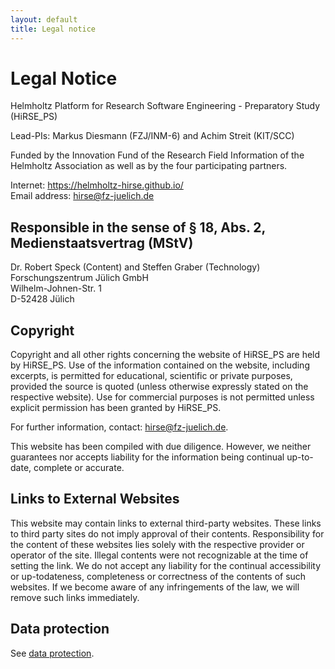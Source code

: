 ```yaml
---
layout: default
title: Legal notice
---
```

# Legal Notice

Helmholtz Platform for Research Software Engineering - Preparatory Study (HiRSE_PS)

Lead-PIs: Markus Diesmann (FZJ/INM-6) and Achim Streit (KIT/SCC)

Funded by the Innovation Fund of the Research Field Information of the Helmholtz Association as well as by the four participating partners.

Internet: <https://helmholtz-hirse.github.io/><br>
Email address: <hirse@fz-juelich.de>


## Responsible in the sense of § 18, Abs. 2, Medienstaatsvertrag (MStV)

Dr. Robert Speck (Content) and Steffen Graber (Technology)<br>
Forschungszentrum Jülich GmbH <br>
Wilhelm-Johnen-Str. 1 <br>
D-52428 Jülich

## Copyright

Copyright and all other rights concerning the website of HiRSE_PS are held by HiRSE_PS. Use of the information contained on the website, including excerpts, is permitted for educational, scientific or private purposes, provided the source is quoted (unless otherwise expressly stated on the respective website). Use for commercial purposes is not permitted unless explicit permission has been granted by HiRSE_PS.

For further information, contact: <hirse@fz-juelich.de>.

This website has been compiled with due diligence. However, we neither guarantees nor accepts liability for the information being continual up-to-date, complete or accurate.

## Links to External Websites

This website may contain links to external third-party websites. These links to third party sites do not imply approval of their contents. Responsibility for the content of these websites lies solely with the respective provider or operator of the site. Illegal contents were not recognizable at the time of setting the link. We do not accept any liability for the continual accessibility or up-todateness, completeness or correctness of the contents of such websites. If we become aware of any infringements of the law, we will remove such links immediately.

## Data protection

See [data protection](https://docs.github.com/en/site-policy/privacy-policies/github-data-protection-agreement).
